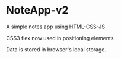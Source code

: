 # NoteApp-v2
A simple notes app using HTML-CSS-JS

CSS3 flex now used in positioning elements.

Data is stored in browser's local storage.
